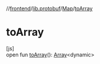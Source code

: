 //[frontend](../../../index.md)/[lib.protobuf](../index.md)/[Map](index.md)/[toArray](to-array.md)

# toArray

[js]\
open fun [toArray](to-array.md)(): [Array](https://kotlinlang.org/api/latest/jvm/stdlib/kotlin/-array/index.html)&lt;dynamic&gt;

